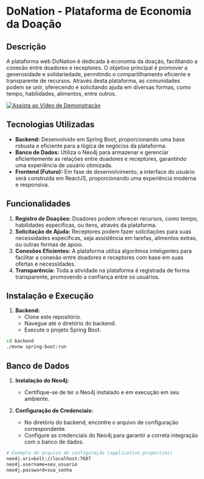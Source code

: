 # DoNation - Plataforma de Economia da Doação

## Descrição

A plataforma web DoNation é dedicada à economia da doação, facilitando a conexão entre doadores e receptores. O objetivo principal é promover a generosidade e solidariedade, permitindo o compartilhamento eficiente e transparente de recursos. Através desta plataforma, as comunidades podem se unir, oferecendo e solicitando ajuda em diversas formas, como tempo, habilidades, alimentos, entre outros.

[![Assista ao Vídeo de Demonstração](https://img.youtube.com/vi/skY7DHPQlss/0.jpg)](https://www.youtube.com/watch?v=skY7DHPQlss)

## Tecnologias Utilizadas

- **Backend:** Desenvolvido em Spring Boot, proporcionando uma base robusta e eficiente para a lógica de negócios da plataforma.
- **Banco de Dados:** Utiliza o Neo4j para armazenar e gerenciar eficientemente as relações entre doadores e receptores, garantindo uma experiência de usuário otimizada.
- **Frontend (Futuro):** Em fase de desenvolvimento, a interface do usuário será construída em ReactJS, proporcionando uma experiência moderna e responsiva.

## Funcionalidades

1. **Registro de Doações:** Doadores podem oferecer recursos, como tempo, habilidades específicas, ou itens, através da plataforma.
2. **Solicitação de Ajuda:** Receptores podem fazer solicitações para suas necessidades específicas, seja assistência em tarefas, alimentos extras, ou outras formas de apoio.
3. **Conexões Eficientes:** A plataforma utiliza algoritmos inteligentes para facilitar a conexão entre doadores e receptores com base em suas ofertas e necessidades.
4. **Transparência:** Toda a atividade na plataforma é registrada de forma transparente, promovendo a confiança entre os usuários.

## Instalação e Execução

1. **Backend:**
   - Clone este repositório.
   - Navegue até o diretório do backend.
   - Execute o projeto Spring Boot.

```bash
cd backend
./mvnw spring-boot:run
```

## Banco de Dados

1. **Instalação do Neo4j:**
   - Certifique-se de ter o Neo4j instalado e em execução em seu ambiente.

2. **Configuração de Credenciais:**
   - No diretório do backend, encontre o arquivo de configuração correspondente.
   - Configure as credenciais do Neo4j para garantir a correta integração com o banco de dados.

```bash
# Exemplo de arquivo de configuração (application.properties)
neo4j.uri=bolt://localhost:7687
neo4j.username=seu_usuario
neo4j.password=sua_senha
